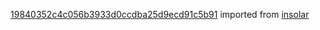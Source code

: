 [19840352c4c056b3933d0ccdba25d9ecd91c5b91](https://github.com/insolar/insolar/commit/19840352c4c056b3933d0ccdba25d9ecd91c5b91) imported from [insolar](https://github.com/insolar/insolar)
